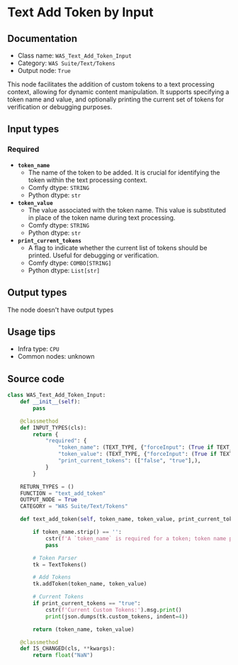 # Text Add Token by Input
## Documentation
- Class name: `WAS_Text_Add_Token_Input`
- Category: `WAS Suite/Text/Tokens`
- Output node: `True`

This node facilitates the addition of custom tokens to a text processing context, allowing for dynamic content manipulation. It supports specifying a token name and value, and optionally printing the current set of tokens for verification or debugging purposes.
## Input types
### Required
- **`token_name`**
    - The name of the token to be added. It is crucial for identifying the token within the text processing context.
    - Comfy dtype: `STRING`
    - Python dtype: `str`
- **`token_value`**
    - The value associated with the token name. This value is substituted in place of the token name during text processing.
    - Comfy dtype: `STRING`
    - Python dtype: `str`
- **`print_current_tokens`**
    - A flag to indicate whether the current list of tokens should be printed. Useful for debugging or verification.
    - Comfy dtype: `COMBO[STRING]`
    - Python dtype: `List[str]`
## Output types
The node doesn't have output types
## Usage tips
- Infra type: `CPU`
- Common nodes: unknown


## Source code
```python
class WAS_Text_Add_Token_Input:
    def __init__(self):
        pass

    @classmethod
    def INPUT_TYPES(cls):
        return {
            "required": {
                "token_name": (TEXT_TYPE, {"forceInput": (True if TEXT_TYPE == 'STRING' else False)}),
                "token_value": (TEXT_TYPE, {"forceInput": (True if TEXT_TYPE == 'STRING' else False)}),
                "print_current_tokens": (["false", "true"],),
            }
        }

    RETURN_TYPES = ()
    FUNCTION = "text_add_token"
    OUTPUT_NODE = True
    CATEGORY = "WAS Suite/Text/Tokens"

    def text_add_token(self, token_name, token_value, print_current_tokens="false"):

        if token_name.strip() == '':
            cstr(f'A `token_name` is required for a token; token name provided is empty.').error.print()
            pass

        # Token Parser
        tk = TextTokens()

        # Add Tokens
        tk.addToken(token_name, token_value)

        # Current Tokens
        if print_current_tokens == "true":
            cstr(f'Current Custom Tokens:').msg.print()
            print(json.dumps(tk.custom_tokens, indent=4))

        return (token_name, token_value)

    @classmethod
    def IS_CHANGED(cls, **kwargs):
        return float("NaN")

```
